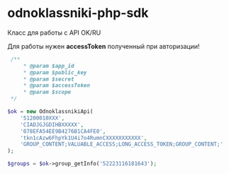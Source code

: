 # odnoklassniki-php-sdk
Класс для работы с API OK/RU

Для работы нужен **accessToken** полученный при авторизации!

```php
 /**
     * @param $app_id
     * @param $public_key
     * @param $secret
     * @param $accessToken
     * @param $scope
 */

$ok = new OdnoklassnikiApi(
	'51200010XXX',
	'CIADJGJGDIHBXXXXX',
	'078EFA54EE9B4276B1CA4FE0',
	'tkn1cAzw6FhpYk1U4i7o4RumnCXXXXXXXXXXX',
	'GROUP_CONTENT;VALUABLE_ACCESS;LONG_ACCESS_TOKEN;GROUP_CONTENT;'
);

$groups = $ok->group_getInfo('52223116181643');
